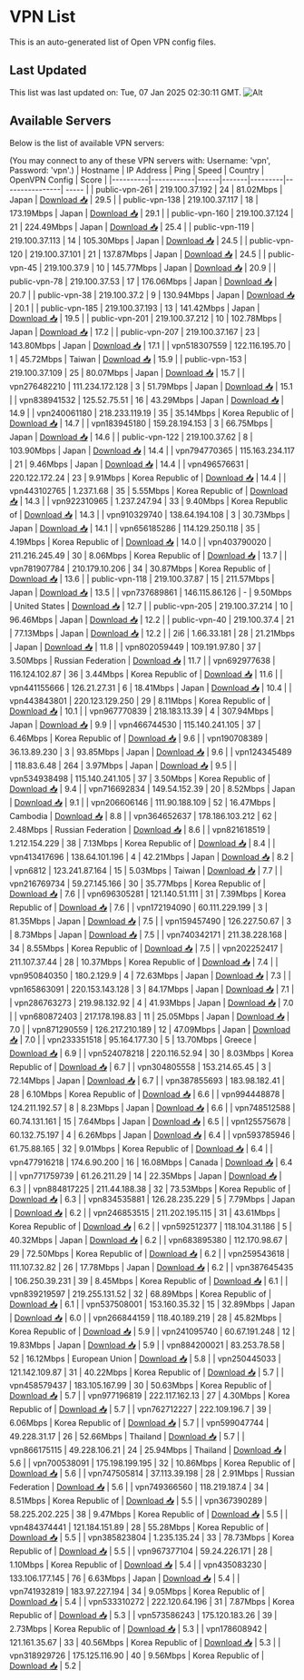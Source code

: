 # VPN List

This is an auto-generated list of Open VPN config files.

## Last Updated

This list was last updated on: Tue, 07 Jan 2025 02:30:11 GMT.
![Alt](https://repobeats.axiom.co/api/embed/186b98318ef1479477931607c1ad7d823f12451f.svg "Repobeats analytics image")

## Available Servers

Below is the list of available VPN servers:

(You may connect to any of these VPN servers with: Username: 'vpn', Password: 'vpn'.)
| Hostname | IP Address | Ping | Speed | Country | OpenVPN Config | Score |
|----------|------------|------|-------|---------|----------------| ----- |
| public-vpn-261 | 219.100.37.192 | 24 | 81.02Mbps | Japan | [Download 📥](./configs/server_0_JP.ovpn) | 29.5 |
| public-vpn-138 | 219.100.37.117 | 18 | 173.19Mbps | Japan | [Download 📥](./configs/server_1_JP.ovpn) | 29.1 |
| public-vpn-160 | 219.100.37.124 | 21 | 224.49Mbps | Japan | [Download 📥](./configs/server_2_JP.ovpn) | 25.4 |
| public-vpn-119 | 219.100.37.113 | 14 | 105.30Mbps | Japan | [Download 📥](./configs/server_3_JP.ovpn) | 24.5 |
| public-vpn-120 | 219.100.37.101 | 21 | 137.87Mbps | Japan | [Download 📥](./configs/server_4_JP.ovpn) | 24.5 |
| public-vpn-45 | 219.100.37.9 | 10 | 145.77Mbps | Japan | [Download 📥](./configs/server_5_JP.ovpn) | 20.9 |
| public-vpn-78 | 219.100.37.53 | 17 | 176.06Mbps | Japan | [Download 📥](./configs/server_6_JP.ovpn) | 20.7 |
| public-vpn-38 | 219.100.37.2 | 9 | 130.94Mbps | Japan | [Download 📥](./configs/server_7_JP.ovpn) | 20.1 |
| public-vpn-185 | 219.100.37.193 | 13 | 141.42Mbps | Japan | [Download 📥](./configs/server_8_JP.ovpn) | 19.5 |
| public-vpn-201 | 219.100.37.212 | 10 | 102.78Mbps | Japan | [Download 📥](./configs/server_9_JP.ovpn) | 17.2 |
| public-vpn-207 | 219.100.37.167 | 23 | 143.80Mbps | Japan | [Download 📥](./configs/server_10_JP.ovpn) | 17.1 |
| vpn518307559 | 122.116.195.70 | 1 | 45.72Mbps | Taiwan | [Download 📥](./configs/server_11_TW.ovpn) | 15.9 |
| public-vpn-153 | 219.100.37.109 | 25 | 80.07Mbps | Japan | [Download 📥](./configs/server_12_JP.ovpn) | 15.7 |
| vpn276482210 | 111.234.172.128 | 3 | 51.79Mbps | Japan | [Download 📥](./configs/server_13_JP.ovpn) | 15.1 |
| vpn838941532 | 125.52.75.51 | 16 | 43.29Mbps | Japan | [Download 📥](./configs/server_14_JP.ovpn) | 14.9 |
| vpn240061180 | 218.233.119.19 | 35 | 35.14Mbps | Korea Republic of | [Download 📥](./configs/server_15_KR.ovpn) | 14.7 |
| vpn183945180 | 159.28.194.153 | 3 | 66.75Mbps | Japan | [Download 📥](./configs/server_16_JP.ovpn) | 14.6 |
| public-vpn-122 | 219.100.37.62 | 8 | 103.90Mbps | Japan | [Download 📥](./configs/server_17_JP.ovpn) | 14.4 |
| vpn794770365 | 115.163.234.117 | 21 | 9.46Mbps | Japan | [Download 📥](./configs/server_18_JP.ovpn) | 14.4 |
| vpn496576631 | 220.122.172.24 | 23 | 9.91Mbps | Korea Republic of | [Download 📥](./configs/server_19_KR.ovpn) | 14.4 |
| vpn443102765 | 1.237.1.68 | 35 | 5.55Mbps | Korea Republic of | [Download 📥](./configs/server_20_KR.ovpn) | 14.3 |
| vpn922310965 | 1.237.247.94 | 33 | 9.40Mbps | Korea Republic of | [Download 📥](./configs/server_21_KR.ovpn) | 14.3 |
| vpn910329740 | 138.64.194.108 | 3 | 30.73Mbps | Japan | [Download 📥](./configs/server_22_JP.ovpn) | 14.1 |
| vpn656185286 | 114.129.250.118 | 35 | 4.19Mbps | Korea Republic of | [Download 📥](./configs/server_23_KR.ovpn) | 14.0 |
| vpn403790020 | 211.216.245.49 | 30 | 8.06Mbps | Korea Republic of | [Download 📥](./configs/server_24_KR.ovpn) | 13.7 |
| vpn781907784 | 210.179.10.206 | 34 | 30.87Mbps | Korea Republic of | [Download 📥](./configs/server_25_KR.ovpn) | 13.6 |
| public-vpn-118 | 219.100.37.87 | 15 | 211.57Mbps | Japan | [Download 📥](./configs/server_26_JP.ovpn) | 13.5 |
| vpn737689861 | 146.115.86.126 | - | 9.50Mbps | United States | [Download 📥](./configs/server_27_US.ovpn) | 12.7 |
| public-vpn-205 | 219.100.37.214 | 10 | 96.46Mbps | Japan | [Download 📥](./configs/server_28_JP.ovpn) | 12.2 |
| public-vpn-40 | 219.100.37.4 | 21 | 77.13Mbps | Japan | [Download 📥](./configs/server_29_JP.ovpn) | 12.2 |
| 2i6 | 1.66.33.181 | 28 | 21.21Mbps | Japan | [Download 📥](./configs/server_30_JP.ovpn) | 11.8 |
| vpn802059449 | 109.191.97.80 | 37 | 3.50Mbps | Russian Federation | [Download 📥](./configs/server_31_RU.ovpn) | 11.7 |
| vpn692977638 | 116.124.102.87 | 36 | 3.44Mbps | Korea Republic of | [Download 📥](./configs/server_32_KR.ovpn) | 11.6 |
| vpn441155666 | 126.21.27.31 | 6 | 18.41Mbps | Japan | [Download 📥](./configs/server_33_JP.ovpn) | 10.4 |
| vpn443843801 | 220.123.129.250 | 29 | 8.11Mbps | Korea Republic of | [Download 📥](./configs/server_34_KR.ovpn) | 10.1 |
| vpn967770839 | 218.183.13.39 | 4 | 307.94Mbps | Japan | [Download 📥](./configs/server_35_JP.ovpn) | 9.9 |
| vpn466744530 | 115.140.241.105 | 37 | 6.46Mbps | Korea Republic of | [Download 📥](./configs/server_36_KR.ovpn) | 9.6 |
| vpn190708389 | 36.13.89.230 | 3 | 93.85Mbps | Japan | [Download 📥](./configs/server_37_JP.ovpn) | 9.6 |
| vpn124345489 | 118.83.6.48 | 264 | 3.97Mbps | Japan | [Download 📥](./configs/server_38_JP.ovpn) | 9.5 |
| vpn534938498 | 115.140.241.105 | 37 | 3.50Mbps | Korea Republic of | [Download 📥](./configs/server_39_KR.ovpn) | 9.4 |
| vpn716692834 | 149.54.152.39 | 20 | 8.52Mbps | Japan | [Download 📥](./configs/server_40_JP.ovpn) | 9.1 |
| vpn206606146 | 111.90.188.109 | 52 | 16.47Mbps | Cambodia | [Download 📥](./configs/server_41_KH.ovpn) | 8.8 |
| vpn364652637 | 178.186.103.212 | 62 | 2.48Mbps | Russian Federation | [Download 📥](./configs/server_42_RU.ovpn) | 8.6 |
| vpn821618519 | 1.212.154.229 | 38 | 7.13Mbps | Korea Republic of | [Download 📥](./configs/server_43_KR.ovpn) | 8.4 |
| vpn413417696 | 138.64.101.196 | 4 | 42.21Mbps | Japan | [Download 📥](./configs/server_44_JP.ovpn) | 8.2 |
| vpn6812 | 123.241.87.164 | 15 | 5.03Mbps | Taiwan | [Download 📥](./configs/server_45_TW.ovpn) | 7.7 |
| vpn216769734 | 59.27.145.166 | 30 | 35.77Mbps | Korea Republic of | [Download 📥](./configs/server_46_KR.ovpn) | 7.6 |
| vpn696305281 | 121.140.51.111 | 31 | 7.39Mbps | Korea Republic of | [Download 📥](./configs/server_47_KR.ovpn) | 7.6 |
| vpn172194090 | 60.111.229.199 | 3 | 81.35Mbps | Japan | [Download 📥](./configs/server_48_JP.ovpn) | 7.5 |
| vpn159457490 | 126.227.50.67 | 3 | 8.73Mbps | Japan | [Download 📥](./configs/server_49_JP.ovpn) | 7.5 |
| vpn740342171 | 211.38.228.168 | 34 | 8.55Mbps | Korea Republic of | [Download 📥](./configs/server_50_KR.ovpn) | 7.5 |
| vpn202252417 | 211.107.37.44 | 28 | 10.37Mbps | Korea Republic of | [Download 📥](./configs/server_51_KR.ovpn) | 7.4 |
| vpn950840350 | 180.2.129.9 | 4 | 72.63Mbps | Japan | [Download 📥](./configs/server_52_JP.ovpn) | 7.3 |
| vpn165863091 | 220.153.143.128 | 3 | 84.17Mbps | Japan | [Download 📥](./configs/server_53_JP.ovpn) | 7.1 |
| vpn286763273 | 219.98.132.92 | 4 | 41.93Mbps | Japan | [Download 📥](./configs/server_54_JP.ovpn) | 7.0 |
| vpn680872403 | 217.178.198.83 | 11 | 25.05Mbps | Japan | [Download 📥](./configs/server_55_JP.ovpn) | 7.0 |
| vpn871290559 | 126.217.210.189 | 12 | 47.09Mbps | Japan | [Download 📥](./configs/server_56_JP.ovpn) | 7.0 |
| vpn233351518 | 95.164.177.30 | 5 | 13.70Mbps | Greece | [Download 📥](./configs/server_57_GR.ovpn) | 6.9 |
| vpn524078218 | 220.116.52.94 | 30 | 8.03Mbps | Korea Republic of | [Download 📥](./configs/server_58_KR.ovpn) | 6.7 |
| vpn304805558 | 153.214.65.45 | 3 | 72.14Mbps | Japan | [Download 📥](./configs/server_59_JP.ovpn) | 6.7 |
| vpn387855693 | 183.98.182.41 | 28 | 6.10Mbps | Korea Republic of | [Download 📥](./configs/server_60_KR.ovpn) | 6.6 |
| vpn994448878 | 124.211.192.57 | 8 | 8.23Mbps | Japan | [Download 📥](./configs/server_61_JP.ovpn) | 6.6 |
| vpn748512588 | 60.74.131.161 | 15 | 7.64Mbps | Japan | [Download 📥](./configs/server_62_JP.ovpn) | 6.5 |
| vpn125575678 | 60.132.75.197 | 4 | 6.26Mbps | Japan | [Download 📥](./configs/server_63_JP.ovpn) | 6.4 |
| vpn593785946 | 61.75.88.165 | 32 | 9.01Mbps | Korea Republic of | [Download 📥](./configs/server_64_KR.ovpn) | 6.4 |
| vpn477916218 | 174.6.90.200 | 16 | 16.08Mbps | Canada | [Download 📥](./configs/server_65_CA.ovpn) | 6.4 |
| vpn771759739 | 61.26.211.29 | 14 | 22.35Mbps | Japan | [Download 📥](./configs/server_66_JP.ovpn) | 6.3 |
| vpn884817225 | 211.44.188.38 | 32 | 73.53Mbps | Korea Republic of | [Download 📥](./configs/server_67_KR.ovpn) | 6.3 |
| vpn834535881 | 126.28.235.229 | 5 | 7.79Mbps | Japan | [Download 📥](./configs/server_68_JP.ovpn) | 6.2 |
| vpn246853515 | 211.202.195.115 | 31 | 43.61Mbps | Korea Republic of | [Download 📥](./configs/server_69_KR.ovpn) | 6.2 |
| vpn592512377 | 118.104.31.186 | 5 | 40.32Mbps | Japan | [Download 📥](./configs/server_70_JP.ovpn) | 6.2 |
| vpn683895380 | 112.170.98.67 | 29 | 72.50Mbps | Korea Republic of | [Download 📥](./configs/server_71_KR.ovpn) | 6.2 |
| vpn259543618 | 111.107.32.82 | 26 | 17.78Mbps | Japan | [Download 📥](./configs/server_72_JP.ovpn) | 6.2 |
| vpn387645435 | 106.250.39.231 | 39 | 8.45Mbps | Korea Republic of | [Download 📥](./configs/server_73_KR.ovpn) | 6.1 |
| vpn839219597 | 219.255.131.52 | 32 | 68.89Mbps | Korea Republic of | [Download 📥](./configs/server_74_KR.ovpn) | 6.1 |
| vpn537508001 | 153.160.35.32 | 15 | 32.89Mbps | Japan | [Download 📥](./configs/server_75_JP.ovpn) | 6.0 |
| vpn266844159 | 118.40.189.219 | 28 | 45.82Mbps | Korea Republic of | [Download 📥](./configs/server_76_KR.ovpn) | 5.9 |
| vpn241095740 | 60.67.191.248 | 12 | 19.83Mbps | Japan | [Download 📥](./configs/server_77_JP.ovpn) | 5.9 |
| vpn884200021 | 83.253.78.58 | 52 | 16.12Mbps | European Union | [Download 📥](./configs/server_78_EU.ovpn) | 5.8 |
| vpn250445033 | 121.142.109.87 | 31 | 40.22Mbps | Korea Republic of | [Download 📥](./configs/server_79_KR.ovpn) | 5.7 |
| vpn458579437 | 183.105.167.99 | 30 | 50.63Mbps | Korea Republic of | [Download 📥](./configs/server_80_KR.ovpn) | 5.7 |
| vpn977196819 | 222.117.162.13 | 27 | 4.30Mbps | Korea Republic of | [Download 📥](./configs/server_81_KR.ovpn) | 5.7 |
| vpn762712227 | 222.109.196.7 | 39 | 6.06Mbps | Korea Republic of | [Download 📥](./configs/server_82_KR.ovpn) | 5.7 |
| vpn599047744 | 49.228.31.17 | 26 | 52.66Mbps | Thailand | [Download 📥](./configs/server_83_TH.ovpn) | 5.7 |
| vpn866175115 | 49.228.106.21 | 24 | 25.94Mbps | Thailand | [Download 📥](./configs/server_84_TH.ovpn) | 5.6 |
| vpn700538091 | 175.198.199.195 | 32 | 10.86Mbps | Korea Republic of | [Download 📥](./configs/server_85_KR.ovpn) | 5.6 |
| vpn747505814 | 37.113.39.198 | 28 | 2.91Mbps | Russian Federation | [Download 📥](./configs/server_86_RU.ovpn) | 5.6 |
| vpn749366560 | 118.219.187.4 | 34 | 8.51Mbps | Korea Republic of | [Download 📥](./configs/server_87_KR.ovpn) | 5.5 |
| vpn367390289 | 58.225.202.225 | 38 | 9.47Mbps | Korea Republic of | [Download 📥](./configs/server_88_KR.ovpn) | 5.5 |
| vpn484374441 | 121.184.151.89 | 28 | 55.28Mbps | Korea Republic of | [Download 📥](./configs/server_89_KR.ovpn) | 5.5 |
| vpn385823804 | 1.235.135.24 | 33 | 78.73Mbps | Korea Republic of | [Download 📥](./configs/server_90_KR.ovpn) | 5.5 |
| vpn967377104 | 59.24.226.171 | 28 | 1.10Mbps | Korea Republic of | [Download 📥](./configs/server_91_KR.ovpn) | 5.4 |
| vpn435083230 | 133.106.177.145 | 76 | 6.63Mbps | Japan | [Download 📥](./configs/server_92_JP.ovpn) | 5.4 |
| vpn741932819 | 183.97.227.194 | 34 | 9.05Mbps | Korea Republic of | [Download 📥](./configs/server_93_KR.ovpn) | 5.4 |
| vpn533310272 | 222.120.64.196 | 31 | 7.87Mbps | Korea Republic of | [Download 📥](./configs/server_94_KR.ovpn) | 5.3 |
| vpn573586243 | 175.120.183.26 | 39 | 2.73Mbps | Korea Republic of | [Download 📥](./configs/server_95_KR.ovpn) | 5.3 |
| vpn178608942 | 121.161.35.67 | 33 | 40.56Mbps | Korea Republic of | [Download 📥](./configs/server_96_KR.ovpn) | 5.3 |
| vpn318929726 | 175.125.116.90 | 40 | 9.56Mbps | Korea Republic of | [Download 📥](./configs/server_97_KR.ovpn) | 5.2 |

